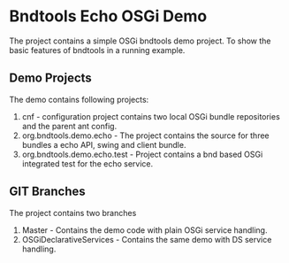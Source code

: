 Bndtools Echo OSGi Demo
=======================

The project contains a simple OSGi bndtools demo project. 
To show the basic features of bndtools in a running example.

Demo Projects
--------------

The demo contains following projects:

1. cnf - configuration project contains two local OSGi bundle repositories and the parent ant config.
2. org.bndtools.demo.echo - The project contains the source for three bundles a echo API, swing and client bundle.
3. org.bndtools.demo.echo.test - Project contains a bnd based OSGi integrated test for the echo service.

GIT Branches
------------

The project contains two branches

1. Master - Contains the demo code with plain OSGi service handling.
2. OSGiDeclarativeServices - Contains the same demo with DS service handling.